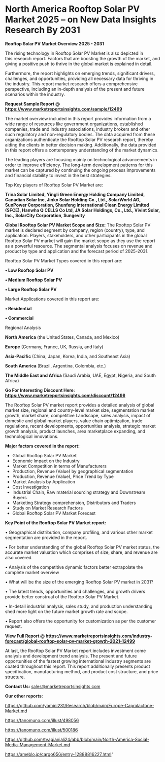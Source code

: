 # North America Rooftop Solar PV Market 2025 – on New Data Insights Research By 2031

<Strong> Rooftop Solar PV Market Overview 2025 - 2031</strong>

The rising technology in Rooftop Solar PV Market is also depicted in this research report. Factors that are boosting the growth of the market, and giving a positive push to thrive in the global market is explained in detail.

Furthermore, the report highlights on emerging trends, significant drivers, challenges, and opportunities, providing all necessary data for thriving in the industry. This report market research offers a comprehensive perspective, including an in-depth analysis of the present and future scenarios within the industry.

<strong>Request Sample Report @ <a href=https://www.marketreportsinsights.com/sample/12499>https://www.marketreportsinsights.com/sample/12499</a></strong>

The market overview included in this report provides information from a wide range of resources like government organizations, established companies, trade and industry associations, industry brokers and other such regulatory and non-regulatory bodies. The data acquired from these organizations authenticate the Rooftop Solar PV research report, thereby aiding the clients in better decision making. Additionally, the data provided in this report offers a contemporary understanding of the market dynamics.

The leading players are focusing mainly on technological advancements in order to improve efficiency. The long-term development patterns for this market can be captured by continuing the ongoing process improvements and financial stability to invest in the best strategies.

Top Key players of Rooftop Solar PV Market are:

<strong>Trina Solar Limited, Yingli Green Energy Holding Company Limited, Canadian Solar Inc, Jinko Solar Holding Co., Ltd., SolarWorld AG, SunPower Corporation, Shunfeng International Clean Energy Limited (SFCE), Hanwha Q CELLS Co Ltd, JA Solar Holdings, Co., Ltd., Vivint Solar, Inc., SolarCity Corporation, Sungevity</strong>

<strong><b>Global Rooftop Solar PV Market Scope and Size:</b></strong>
The Rooftop Solar PV market is declared segment by company, region (country), type, and application. Players, stakeholders, and other participants in the global Rooftop Solar PV market will gain the market scope as they use the report as a powerful resource. The segmental analysis focuses on revenue and product by type and application and the forecast period of 2025-2031.

Rooftop Solar PV Market Types covered in this report are:

<strong>• Low Rooftop Solar PV

• Medium Rooftop Solar PV

• Large Rooftop Solar PV</strong>

Market Applications covered in this report are:

<strong>• Residential

• Commercial</strong> 

Regional Analysis

<strong>North America</strong> (the United States, Canada, and Mexico)

<strong>Europe</strong> (Germany, France, UK, Russia, and Italy)

<strong>Asia-Pacific</strong> (China, Japan, Korea, India, and Southeast Asia)

<strong>South America</strong> (Brazil, Argentina, Colombia, etc.)

<strong>The Middle East and Africa</strong> (Saudi Arabia, UAE, Egypt, Nigeria, and South Africa)

<strong>Go For Interesting Discount Here: <a href=https://www.marketreportsinsights.com/discount/12499>https://www.marketreportsinsights.com/discount/12499</a></strong>

The Rooftop Solar PV market report provides a detailed analysis of global market size, regional and country-level market size, segmentation market growth, market share, competitive Landscape, sales analysis, impact of domestic and global market players, value chain optimization, trade regulations, recent developments, opportunities analysis, strategic market growth analysis, product launches, area marketplace expanding, and technological innovations.

<strong><b>Major factors covered in the report:</b></strong>
<ul>
  <li>Global Rooftop Solar PV Market </li>
  <li>Economic Impact on the Industry</li>
  <li>Market Competition in terms of Manufacturers</li>
  <li>Production, Revenue (Value) by geographical segmentation</li>
  <li>Production, Revenue (Value), Price Trend by Type</li>
  <li>Market Analysis by Application</li>
  <li>Cost Investigation</li>
  <li>Industrial Chain, Raw material sourcing strategy and Downstream Buyers</li>
  <li>Marketing Strategy comprehension, Distributors and Traders</li>
  <li>Study on Market Research Factors</li>
  <li>Global Rooftop Solar PV Market Forecast</li>
</ul>

<strong><b>Key Point of the Rooftop Solar PV Market report:</b></strong>

• Geographical distribution, company profiling, and various other market segmentation are provided in the report.

• For better understanding of the global Rooftop Solar PV market status, the accurate market valuation which comprises of size, share, and revenue are also covered.

• Analysis of the competitive dynamic factors better extrapolate the complete market overview

• What will be the size of the emerging Rooftop Solar PV market in 2031?

• The latest trends, opportunities and challenges, and growth drivers provide better construal of the Rooftop Solar PV Market.

• In-detail industrial analysis, sales study, and production understanding shed more light on the future market growth rate and scope.

• Report also offers the opportunity for customization as per the customer request.

<strong><b>View Full Report @ <a href=https://www.marketreportsinsights.com/industry-forecast/global-rooftop-solar-pv-market-growth-2021-12499>https://www.marketreportsinsights.com/industry-forecast/global-rooftop-solar-pv-market-growth-2021-12499</a></b></strong>


At last, the Rooftop Solar PV Market report includes investment come analysis and development trend analysis. The present and future opportunities of the fastest growing international industry segments are coated throughout this report. This report additionally presents product specification, manufacturing method, and product cost structure, and price structure.

<strong>Contact Us:</strong>
sales@marketreportsinsights.com

<strong>Our other reports:</strong>

<a href=https://github.com/yamini231/Research/blob/main/Europe-Caprolactone-Market.md>https://github.com/yamini231/Research/blob/main/Europe-Caprolactone-Market.md</a>

<a href=https://tanomuno.com/illust/498056>https://tanomuno.com/illust/498056</a>

<a href=https://tanomuno.com/illust/500186>https://tanomuno.com/illust/500186</a>

<a href=https://github.com/tyagianjali24/abb/blob/main/North-America-Social-Media-Management-Market.md>https://github.com/tyagianjali24/abb/blob/main/North-America-Social-Media-Management-Market.md</a>

<a href=https://ameblo.jp/cargo656/entry-12888816227.html>https://ameblo.jp/cargo656/entry-12888816227.html</a>"
